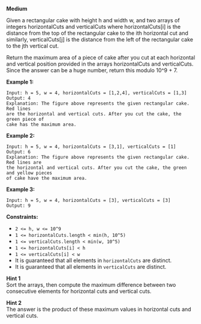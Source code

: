**Medium**

Given a rectangular cake with height h and width w, and two arrays of integers horizontalCuts and verticalCuts where horizontalCuts[i] is the distance from the top of the rectangular cake to the ith horizontal cut and similarly, verticalCuts[j] is the distance from the left of the rectangular cake to the jth vertical cut.

Return the maximum area of a piece of cake after you cut at each horizontal and vertical position provided in the arrays horizontalCuts and verticalCuts. Since the answer can be a huge number, return this modulo 10^9 + 7.

 

**Example 1:**


```
Input: h = 5, w = 4, horizontalCuts = [1,2,4], verticalCuts = [1,3]
Output: 4 
Explanation: The figure above represents the given rectangular cake. Red lines
are the horizontal and vertical cuts. After you cut the cake, the green piece of
cake has the maximum area.
```
**Example 2:**


```
Input: h = 5, w = 4, horizontalCuts = [3,1], verticalCuts = [1]
Output: 6
Explanation: The figure above represents the given rectangular cake. Red lines are
the horizontal and vertical cuts. After you cut the cake, the green and yellow pieces
of cake have the maximum area.
```
**Example 3:**
```
Input: h = 5, w = 4, horizontalCuts = [3], verticalCuts = [3]
Output: 9
```

**Constraints:**

- `2 <= h, w <= 10^9`
- `1 <= horizontalCuts.length < min(h, 10^5)`
- `1 <= verticalCuts.length < min(w, 10^5)`
- `1 <= horizontalCuts[i] < h`
- `1 <= verticalCuts[i] < w`
- It is guaranteed that all elements in `horizontalCuts` are distinct.
- It is guaranteed that all elements in `verticalCuts` are distinct.

**Hint 1**  
Sort the arrays, then compute the maximum difference between two consecutive elements for horizontal cuts and vertical cuts.

**Hint 2**  
The answer is the product of these maximum values in horizontal cuts and vertical cuts.
